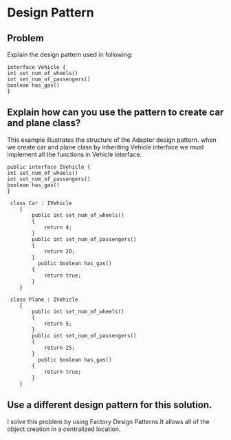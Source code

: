# Design Pattern

##  Problem
Explain the design pattern used in following:
```
interface Vehicle {
int set_num_of_wheels()
int set_num_of_passengers()
boolean has_gas()
}
```

## Explain how can you use the pattern to create car and plane class?


This example illustrates the structure of the Adapter design pattern. when we create car and plane class by inheriting Vehicle interface we must implement all the functions in Vehicle  interface.

```
public interface IVehicle {
int set_num_of_wheels()
int set_num_of_passengers()
boolean has_gas()
}
```
```
 class Car : IVehicle
    {
        public int set_num_of_wheels()
        {
            return 4;
        }
        public int set_num_of_passengers()
        {
            return 20;
        }
          public boolean has_gas()
        {
            return true;
        }
    }
```
```
 class Plane : IVehicle
    {
        public int set_num_of_wheels()
        {
            return 5;
        }
        public int set_num_of_passengers()
        {
            return 25;
        }
          public boolean has_gas()
        {
            return true;
        }
    }
```

## Use a different design pattern for this solution.

I solve this problem by using Factory Design Patterns.It allows all of the object creation in a centralized location.
